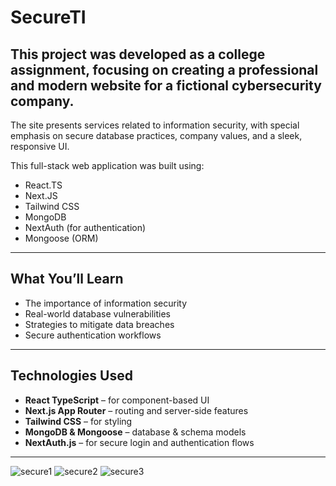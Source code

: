 # SecureTI

## This project was developed as a college assignment, focusing on creating a professional and modern website for a fictional cybersecurity company.

The site presents services related to information security, with special emphasis on secure database practices, company values, and a sleek, responsive UI.

This full-stack web application was built using:

- React.TS
- Next.JS
- Tailwind CSS
- MongoDB
- NextAuth (for authentication)
- Mongoose (ORM)

---

## What You’ll Learn

- The importance of information security
- Real-world database vulnerabilities
- Strategies to mitigate data breaches
- Secure authentication workflows

---

## Technologies Used

- **React TypeScript** – for component-based UI
- **Next.js App Router** – routing and server-side features
- **Tailwind CSS** – for styling
- **MongoDB & Mongoose** – database & schema models
- **NextAuth.js** – for secure login and authentication flows
  
---

![secure1](https://github.com/user-attachments/assets/7d285c11-3294-41aa-8d48-cc4e0b332f78)
![secure2](https://github.com/user-attachments/assets/092da5a2-e1e0-4234-a5ea-7435cfd4c18a)
![secure3](https://github.com/user-attachments/assets/681f700a-1dbb-4a1b-bbd2-d6d7ae2c23e0)



